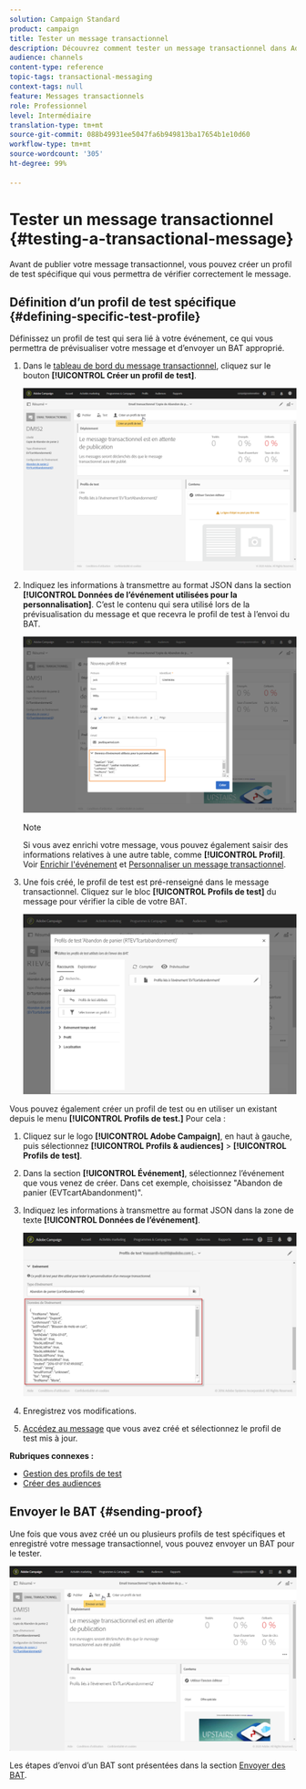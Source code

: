 ```yaml
---
solution: Campaign Standard
product: campaign
title: Tester un message transactionnel
description: Découvrez comment tester un message transactionnel dans Adobe Campaign.
audience: channels
content-type: reference
topic-tags: transactional-messaging
context-tags: null
feature: Messages transactionnels
role: Professionnel
level: Intermédiaire
translation-type: tm+mt
source-git-commit: 088b49931ee5047fa6b949813ba17654b1e10d60
workflow-type: tm+mt
source-wordcount: '305'
ht-degree: 99%

---
```



# Tester un message transactionnel {#testing-a-transactional-message}

Avant de publier votre message transactionnel, vous pouvez créer un profil de test spécifique qui vous permettra de vérifier correctement le message.

## Définition d’un profil de test spécifique {#defining-specific-test-profile}

Définissez un profil de test qui sera lié à votre événement, ce qui vous permettra de prévisualiser votre message et d’envoyer un BAT approprié.

1. Dans le [tableau de bord du message transactionnel](../../channels/using/editing-transactional-message.md#accessing-transactional-messages), cliquez sur le bouton **[!UICONTROL Créer un profil de test]**.

   ![](assets/message-center_test-profile.png)

1. Indiquez les informations à transmettre au format JSON dans la section **[!UICONTROL Données de l’événement utilisées pour la personnalisation]**. C’est le contenu qui sera utilisé lors de la prévisualisation du message et que recevra le profil de test à l’envoi du BAT.

   ![](assets/message-center_event-data.png)

   >[!NOTE]
   >
   >Si vous avez enrichi votre message, vous pouvez également saisir des informations relatives à une autre table, comme **[!UICONTROL Profil]**. Voir [Enrichir l&#39;événement](../../channels/using/configuring-transactional-event.md#enriching-the-transactional-message-content) et [Personnaliser un message transactionnel](../../channels/using/editing-transactional-message.md#personalizing-a-transactional-message).

1. Une fois créé, le profil de test est pré-renseigné dans le message transactionnel. Cliquez sur le bloc **[!UICONTROL Profils de test]** du message pour vérifier la cible de votre BAT.

   ![](assets/message-center_5.png)

Vous pouvez également créer un profil de test ou en utiliser un existant depuis le menu **[!UICONTROL Profils de test.]** Pour cela :

1. Cliquez sur le logo **[!UICONTROL Adobe Campaign]**, en haut à gauche, puis sélectionnez **[!UICONTROL Profils &amp; audiences]** > **[!UICONTROL Profils de test]**.
1. Dans la section **[!UICONTROL Événement]**, sélectionnez l’événement que vous venez de créer. Dans cet exemple, choisissez &quot;Abandon de panier (EVTcartAbandonment)&quot;.
1. Indiquez les informations à transmettre au format JSON dans la zone de texte **[!UICONTROL Données de l’événement]**.

   ![](assets/message-center_3.png)

1. Enregistrez vos modifications.
1. [Accédez au message](../../channels/using/editing-transactional-message.md#accessing-transactional-messages) que vous avez créé et sélectionnez le profil de test mis à jour.

**Rubriques connexes :**

* [Gestion des profils de test](../../audiences/using/managing-test-profiles.md)
* [Créer des audiences](../../audiences/using/creating-audiences.md)

## Envoyer le BAT {#sending-proof}

Une fois que vous avez créé un ou plusieurs profils de test spécifiques et enregistré votre message transactionnel, vous pouvez envoyer un BAT pour le tester.

![](assets/message-center_10.png)

Les étapes d’envoi d’un BAT sont présentées dans la section [Envoyer des BAT](../../sending/using/sending-proofs.md).
